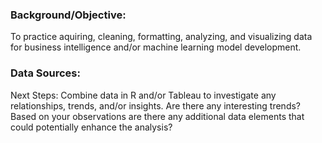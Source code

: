### Background/Objective:
To practice aquiring, cleaning, formatting, analyzing, and visualizing data for business intelligence and/or machine learning model development.


### Data Sources:


Next Steps:
Combine data in R and/or Tableau to investigate any relationships, trends, and/or insights.
Are there any interesting trends?
Based on your observations are there any additional data elements that could potentially enhance the analysis?

